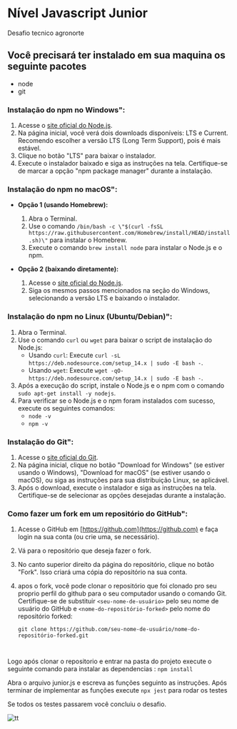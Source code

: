 # Nível Javascript Junior
Desafio tecnico agronorte

## Você precisará ter instalado em sua maquina os seguinte pacotes
 - node
 - git


### Instalação do npm no Windows":

1. Acesse o [site oficial do Node.js](https://nodejs.org/).
2. Na página inicial, você verá dois downloads disponíveis: LTS e Current. Recomendo escolher a versão LTS (Long Term Support), pois é mais estável.
3. Clique no botão "LTS" para baixar o instalador.
4. Execute o instalador baixado e siga as instruções na tela. Certifique-se de marcar a opção "npm package manager" durante a instalação.

### Instalação do npm no macOS":

- **Opção 1 (usando Homebrew):**
  1. Abra o Terminal.
  2. Use o comando `/bin/bash -c \"$(curl -fsSL https://raw.githubusercontent.com/Homebrew/install/HEAD/install.sh)\"` para instalar o Homebrew.
  3. Execute o comando `brew install node` para instalar o Node.js e o npm.

- **Opção 2 (baixando diretamente):**
  1. Acesse o [site oficial do Node.js](https://nodejs.org/).
  2. Siga os mesmos passos mencionados na seção do Windows, selecionando a versão LTS e baixando o instalador.

### Instalação do npm no Linux (Ubuntu/Debian)":

1. Abra o Terminal.
2. Use o comando `curl` ou `wget` para baixar o script de instalação do Node.js:
   - Usando `curl`: Execute `curl -sL https://deb.nodesource.com/setup_14.x | sudo -E bash -`.
   - Usando `wget`: Execute `wget -qO- https://deb.nodesource.com/setup_14.x | sudo -E bash -`.
3. Após a execução do script, instale o Node.js e o npm com o comando `sudo apt-get install -y nodejs`.
4. Para verificar se o Node.js e o npm foram instalados com sucesso, execute os seguintes comandos:
   - `node -v`
   - `npm -v`


### Instalação do Git":

1. Acesse o [site oficial do Git](https://git-scm.com/).
2. Na página inicial, clique no botão "Download for Windows" (se estiver usando o Windows), "Download for macOS" (se estiver usando o macOS), ou siga as instruções para sua distribuição Linux, se aplicável.
3. Após o download, execute o instalador e siga as instruções na tela. Certifique-se de selecionar as opções desejadas durante a instalação.

### Como fazer um fork em um repositório do GitHub":

1. Acesse o GitHub em [https://github.com](https://github.com) e faça login na sua conta (ou crie uma, se necessário).
2. Vá para o repositório que deseja fazer o fork.
3. No canto superior direito da página do repositório, clique no botão "Fork". Isso criará uma cópia do repositório na sua conta.
4. apos o fork, você pode clonar o repositório que foi clonado pro seu proprio perfil do github para o seu computador usando o comando Git. Certifique-se de substituir `<seu-nome-de-usuário>` pelo seu nome de usuário do GitHub e `<nome-do-repositório-forked>` pelo nome do repositório forked:

   ```shell
   git clone https://github.com/seu-nome-de-usuário/nome-do-repositório-forked.git 



Logo após clonar o repositorio e entrar na pasta do projeto execute o seguinte comando para instalar as dependencias : ```npm install ```

Abra o arquivo junior.js e escreva as funções seguinto as instruções. Após terminar de implementar as funções execute ```npx jest``` para rodar os testes

Se todos os testes passarem você concluiu o desafio.

![tt](https://github.com/Agronorte/javascript-challenger/assets/57598810/f8216312-055e-41f3-9112-6a02a7be1cc6)



